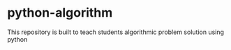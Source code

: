 # python-algorithm
 This repository is built to teach students algorithmic problem solution using python
